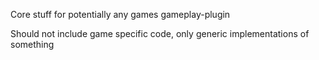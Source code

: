 Core stuff for potentially any games gameplay-plugin

Should not include game specific code, only generic implementations of something